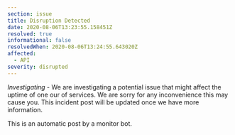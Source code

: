 ```yaml
---
section: issue
title: Disruption Detected
date: 2020-08-06T13:23:55.158451Z
resolved: true
informational: false
resolvedWhen: 2020-08-06T13:24:55.643020Z
affected:
  - API
severity: disrupted
---
```

*Investigating* - We are investigating a potential issue that might affect the uptime of one our of services. We are sorry for any inconvenience this may cause you. This incident post will be updated once we have more information.

This is an automatic post by a monitor bot.
        